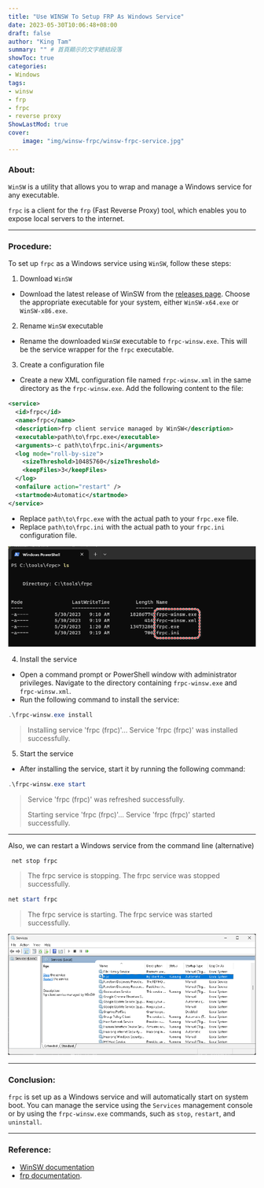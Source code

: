 ```yaml
---
title: "Use WINSW To Setup FRP As Windows Service"
date: 2023-05-30T10:06:48+08:00
draft: false
author: "King Tam"
summary: "" # 首頁顯示的文字總結段落
showToc: true
categories:
- Windows 
tags:
- winsw
- frp
- frpc
- reverse proxy
ShowLastMod: true
cover:
    image: "img/winsw-frpc/winsw-frpc-service.jpg"
---
```



### About:

`WinSW` is a utility that allows you to wrap and manage a Windows service for any executable. 

`frpc` is a client for the `frp` (Fast Reverse Proxy) tool, which enables you to expose local servers to the internet. 

---

### Procedure:

To set up `frpc` as a Windows service using `WinSW`, follow these steps:

1. Download `WinSW`

- Download the latest release of WinSW from the [releases page](https://github.com/winsw/winsw/releases). Choose the appropriate executable for your system, either `WinSW-x64.exe` or `WinSW-x86.exe`.

2. Rename `WinSW` executable

- Rename the downloaded `WinSW` executable to `frpc-winsw.exe`. This will be the service wrapper for the `frpc` executable.

3. Create a configuration file

- Create a new XML configuration file named `frpc-winsw.xml` in the same directory as the `frpc-winsw.exe`. Add the following content to the file:

```xml
<service>
  <id>frpc</id>
  <name>frpc</name>
  <description>frp client service managed by WinSW</description>
  <executable>path\to\frpc.exe</executable>
  <arguments>-c path\to\frpc.ini</arguments>
  <log mode="roll-by-size">
    <sizeThreshold>10485760</sizeThreshold>
    <keepFiles>3</keepFiles>
  </log>
  <onfailure action="restart" />
  <startmode>Automatic</startmode>
</service>
```

- Replace `path\to\frpc.exe` with the actual path to your `frpc.exe` file.
- Replace `path\to\frpc.ini` with the actual path to your `frpc.ini` configuration file.



![](/img/winsw-frpc/2023-05-30_tree.png)



4. Install the service

- Open a command prompt or PowerShell window with administrator privileges. Navigate to the directory containing `frpc-winsw.exe` and `frpc-winsw.xml`.
- Run the following command to install the service:

```powershell
.\frpc-winsw.exe install
```

> Installing service 'frpc (frpc)'...
> Service 'frpc (frpc)' was installed successfully.


5. Start the service

- After installing the service, start it by running the following command:

```powershell
.\frpc-winsw.exe start
```

> Service 'frpc (frpc)' was refreshed successfully.
>
> Starting service 'frpc (frpc)'...
> Service 'frpc (frpc)' started successfully.

---

Also, we can restart a Windows service from the command line (alternative)

~~~powershell
 net stop frpc
~~~

> The frpc service is stopping.
> The frpc service was stopped successfully.

~~~powershell
net start frpc
~~~

> The frpc service is starting.
> The frpc service was started successfully.

![](/img/winsw-frpc/2023-05-30_092634.png)

---

### Conclusion:

 `frpc` is set up as a Windows service and will automatically start on system boot. You can manage the service using the `Services` management console or by using the `frpc-winsw.exe` commands, such as `stop`, `restart`, and `uninstall`.

---

### Reference:

- [WinSW documentation](https://github.com/winsw/winsw/blob/master/doc/xmlConfigFile.md) 
- [frp documentation](https://github.com/fatedier/frp/blob/master/README.md).


